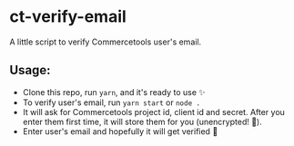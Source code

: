 # ct-verify-email

A little script to verify Commercetools user's email.

## Usage: 

- Clone this repo, run `yarn`, and it's ready to use ✨
- To verify user's email, run `yarn start` or `node .`
- It will ask for Commercetools project id, client id and secret. After you enter them first time, it will store them for you (unencrypted! 👻).
- Enter user's email and hopefully it will get verified 🤞


